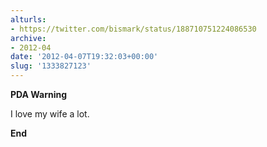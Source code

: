 ```yaml
---
alturls:
- https://twitter.com/bismark/status/188710751224086530
archive:
- 2012-04
date: '2012-04-07T19:32:03+00:00'
slug: '1333827123'
---
```


**PDA Warning**

I love my wife a lot.

**End**

